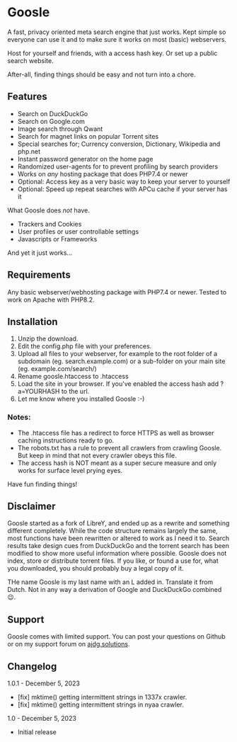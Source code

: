 # Goosle
A fast, privacy oriented meta search engine that just works.
Kept simple so everyone can use it and to make sure it works on most (basic) webservers.

Host for yourself and friends, with a access hash key. Or set up a public search website.

After-all, finding things should be easy and not turn into a chore.

## Features
- Search on DuckDuckGo
- Search on Google.com
- Image search through Qwant
- Search for magnet links on popular Torrent sites
- Special searches for; Currency conversion, Dictionary, Wikipedia and php.net
- Instant password generator on the home page
- Randomized user-agents for to prevent profiling by search providers
- Works on *any* hosting package that does PHP7.4 or newer
- Optional: Access key as a very basic way to keep your server to yourself
- Optional: Speed up repeat searches with APCu cache if your server has it

What Goosle does *not* have.
- Trackers and Cookies
- User profiles or user controllable settings
- Javascripts or Frameworks

And yet it just works...

## Requirements
Any basic webserver/webhosting package with PHP7.4 or newer.
Tested to work on Apache with PHP8.2.

## Installation
1. Unzip the download.
2. Edit the config.php file with your preferences.
3. Upload all files to your webserver, for example to the root folder of a subdomain (eg. search.example.com) or a sub-folder on your main site (eg. example.com/search/)
4. Rename goosle.htaccess to .htaccess
5. Load the site in your browser. If you've enabled the access hash add ?a=YOURHASH to the url.
6. Let me know where you installed Goosle :-)

### Notes:
- The .htaccess file has a redirect to force HTTPS as well as browser caching instructions ready to go.
- The robots.txt has a rule to prevent all crawlers from crawling Goosle. But keep in mind that not every crawler obeys this file.
- The access hash is NOT meant as a super secure measure and only works for surface level prying eyes.

Have fun finding things!


## Disclaimer
Goosle started as a fork of LibreY, and ended up as a rewrite and something different completely. While the code structure remains largely the same, most functions have been rewritten or altered to work as I need it to.
Search results take design cues from DuckDuckGo and the torrent search has been modified to show more useful information where possible.
Goosle does not index, store or distribute torrent files. If you like, or found a use for, what you downloaded, you should probably buy a legal copy of it.

THe name Goosle is my last name with an L added in. Translate it from Dutch. Not in any way a derivation of Google and DuckDuckGo combined :wink:.

## Support
Goosle comes with limited support. You can post your questions on Github or on my support forum on [ajdg.solutions](https://ajdg.solutions/support/).

## Changelog
1.0.1 - December 5, 2023
- [fix] mktime() getting intermittent strings in 1337x crawler.
- [fix] mktime() getting intermittent strings in nyaa crawler.

1.0 - December 5, 2023
- Initial release
